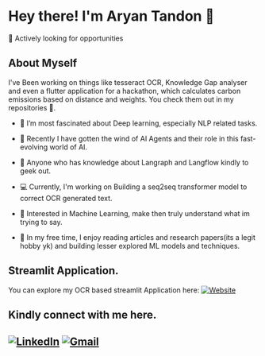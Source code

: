 # Hey there! I'm Aryan Tandon 🌟

📢 Actively looking for opportunities

## **About Myself** 
I've Been working on things like tesseract OCR, Knowledge Gap analyser and even a flutter application for a hackathon, which calculates carbon emissions based on distance and weights. 
You check them out in my repositories 📜.

- 🌱 I’m most fascinated about Deep learning, especially NLP related tasks.

- 🤔 Recently I have gotten the wind of AI Agents and their role in this fast-evolving world of AI.

- 📃 Anyone who has knowledge about Langraph and Langflow kindly to geek out. 

- 💻 Currently, I'm working on Building a seq2seq transformer model to correct OCR generated text.

- 🎯 Interested in Machine Learning, make then truly understand what im trying to say. 
- 🎵 In my free time, I enjoy reading articles and research papers(its a legit hobby yk) and building lesser explored ML models and techniques.




## Streamlit Application.
You can explore my OCR based streamlit Application here:
[![Website](https://img.shields.io/badge/-Website-0473c2?style=flat-square&logo=Google-Chrome&logoColor=white)](https://ocr-project-msvaqi6mtvblxm3d3bigxn.streamlit.app/)
## **Kindly connect with me here.**
[![LinkedIn](https://img.shields.io/badge/-LinkedIn-blue?style=flat-square&logo=Linkedin&logoColor=white)](www.linkedin.com/in/aryanrahultandon)
[![Gmail](https://img.shields.io/badge/-Gmail-c14438?style=flat-square&logo=Gmail&logoColor=white)](mailto:aryantandon2323@gmail.com)
---
